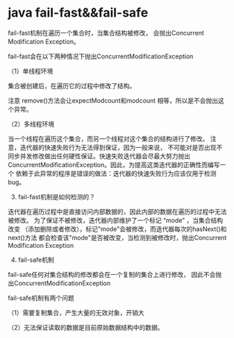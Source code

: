 # java fail-fast&&fail-safe

fail-fast机制在遍历一个集合时，当集合结构被修改，
会抛出Concurrent Modification Exception。

fail-fast会在以下两种情况下抛出ConcurrentModificationException

（1）单线程环境

集合被创建后，在遍历它的过程中修改了结构。

注意 remove()方法会让expectModcount和modcount 相等，所以是不会抛出这个异常。

（2）多线程环境

当一个线程在遍历这个集合，而另一个线程对这个集合的结构进行了修改。
注意，迭代器的快速失败行为无法得到保证，因为一般来说，
不可能对是否出现不同步并发修改做出任何硬性保证。快速失败迭代器会尽最大努力抛出
ConcurrentModificationException。因此，为提高这类迭代器的正确性而编写一个
依赖于此异常的程序是错误的做法：迭代器的快速失败行为应该仅用于检测 bug。

3. fail-fast机制是如何检测的？

迭代器在遍历过程中是直接访问内部数据的，因此内部的数据在遍历的过程中无法被修改。
为了保证不被修改，迭代器内部维护了一个标记 “mode” ，当集合结构改变
（添加删除或者修改），标记"mode"会被修改，而迭代器每次的hasNext()和next()方法
都会检查该"mode"是否被改变，当检测到被修改时，抛出Concurrent Modification
Exception

4. fail-safe机制

fail-safe任何对集合结构的修改都会在一个复制的集合上进行修改，
因此不会抛出ConcurrentModificationException

fail-safe机制有两个问题

（1）需要复制集合，产生大量的无效对象，开销大

（2）无法保证读取的数据是目前原始数据结构中的数据。
